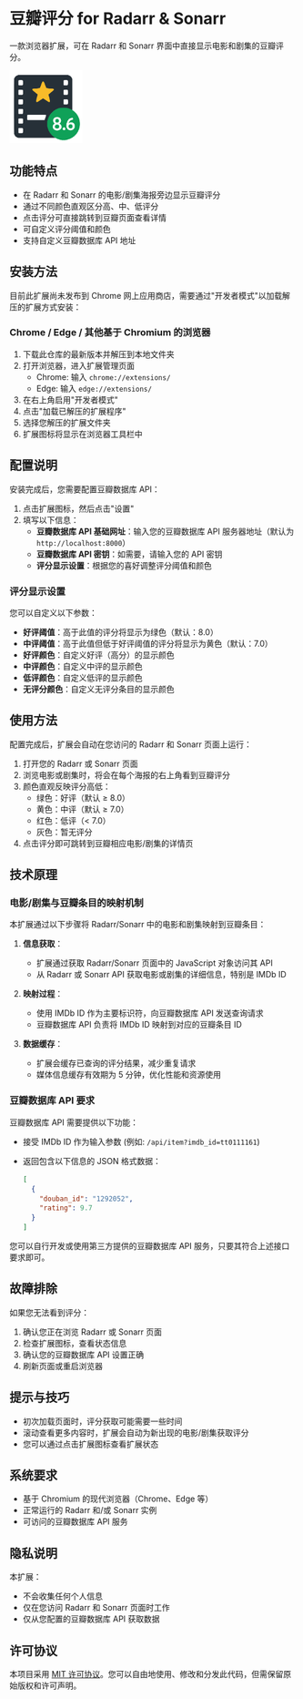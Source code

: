 # 豆瓣评分 for Radarr & Sonarr

一款浏览器扩展，可在 Radarr 和 Sonarr 界面中直接显示电影和剧集的豆瓣评分。

![豆瓣评分 for Radarr & Sonarr 图标](images/icon128.png)

## 功能特点

- 在 Radarr 和 Sonarr 的电影/剧集海报旁边显示豆瓣评分
- 通过不同颜色直观区分高、中、低评分
- 点击评分可直接跳转到豆瓣页面查看详情
- 可自定义评分阈值和颜色
- 支持自定义豆瓣数据库 API 地址

## 安装方法

目前此扩展尚未发布到 Chrome 网上应用商店，需要通过"开发者模式"以加载解压的扩展方式安装：

### Chrome / Edge / 其他基于 Chromium 的浏览器

1. 下载此仓库的最新版本并解压到本地文件夹
2. 打开浏览器，进入扩展管理页面
   - Chrome: 输入 `chrome://extensions/`
   - Edge: 输入 `edge://extensions/`
3. 在右上角启用"开发者模式"
4. 点击"加载已解压的扩展程序"
5. 选择您解压的扩展文件夹
6. 扩展图标将显示在浏览器工具栏中

## 配置说明

安装完成后，您需要配置豆瓣数据库 API：

1. 点击扩展图标，然后点击"设置"
2. 填写以下信息：
   - **豆瓣数据库 API 基础网址**：输入您的豆瓣数据库 API 服务器地址（默认为 `http://localhost:8000`）
   - **豆瓣数据库 API 密钥**：如需要，请输入您的 API 密钥
   - **评分显示设置**：根据您的喜好调整评分阈值和颜色

### 评分显示设置

您可以自定义以下参数：

- **好评阈值**：高于此值的评分将显示为绿色（默认：8.0）
- **中评阈值**：高于此值但低于好评阈值的评分将显示为黄色（默认：7.0）
- **好评颜色**：自定义好评（高分）的显示颜色
- **中评颜色**：自定义中评的显示颜色
- **低评颜色**：自定义低评的显示颜色
- **无评分颜色**：自定义无评分条目的显示颜色

## 使用方法

配置完成后，扩展会自动在您访问的 Radarr 和 Sonarr 页面上运行：

1. 打开您的 Radarr 或 Sonarr 页面
2. 浏览电影或剧集时，将会在每个海报的右上角看到豆瓣评分
3. 颜色直观反映评分高低：
   - 绿色：好评（默认 ≥ 8.0）
   - 黄色：中评（默认 ≥ 7.0）
   - 红色：低评（< 7.0）
   - 灰色：暂无评分
4. 点击评分即可跳转到豆瓣相应电影/剧集的详情页

## 技术原理

### 电影/剧集与豆瓣条目的映射机制

本扩展通过以下步骤将 Radarr/Sonarr 中的电影和剧集映射到豆瓣条目：

1. **信息获取**：
   - 扩展通过获取 Radarr/Sonarr 页面中的 JavaScript 对象访问其 API
   - 从 Radarr 或 Sonarr API 获取电影或剧集的详细信息，特别是 IMDb ID

2. **映射过程**：
   - 使用 IMDb ID 作为主要标识符，向豆瓣数据库 API 发送查询请求
   - 豆瓣数据库 API 负责将 IMDb ID 映射到对应的豆瓣条目 ID

3. **数据缓存**：
   - 扩展会缓存已查询的评分结果，减少重复请求
   - 媒体信息缓存有效期为 5 分钟，优化性能和资源使用

### 豆瓣数据库 API 要求

豆瓣数据库 API 需要提供以下功能：

- 接受 IMDb ID 作为输入参数 (例如: `/api/item?imdb_id=tt0111161`)
- 返回包含以下信息的 JSON 格式数据：

  ```json
  [
    {
      "douban_id": "1292052",
      "rating": 9.7
    }
  ]
  ```

您可以自行开发或使用第三方提供的豆瓣数据库 API 服务，只要其符合上述接口要求即可。

## 故障排除

如果您无法看到评分：

1. 确认您正在浏览 Radarr 或 Sonarr 页面
2. 检查扩展图标，查看状态信息
3. 确认您的豆瓣数据库 API 设置正确
4. 刷新页面或重启浏览器

## 提示与技巧

- 初次加载页面时，评分获取可能需要一些时间
- 滚动查看更多内容时，扩展会自动为新出现的电影/剧集获取评分
- 您可以通过点击扩展图标查看扩展状态

## 系统要求

- 基于 Chromium 的现代浏览器（Chrome、Edge 等）
- 正常运行的 Radarr 和/或 Sonarr 实例
- 可访问的豆瓣数据库 API 服务

## 隐私说明

本扩展：

- 不会收集任何个人信息
- 仅在您访问 Radarr 和 Sonarr 页面时工作
- 仅从您配置的豆瓣数据库 API 获取数据

## 许可协议

本项目采用 [MIT 许可协议](LICENSE)。您可以自由地使用、修改和分发此代码，但需保留原始版权和许可声明。
